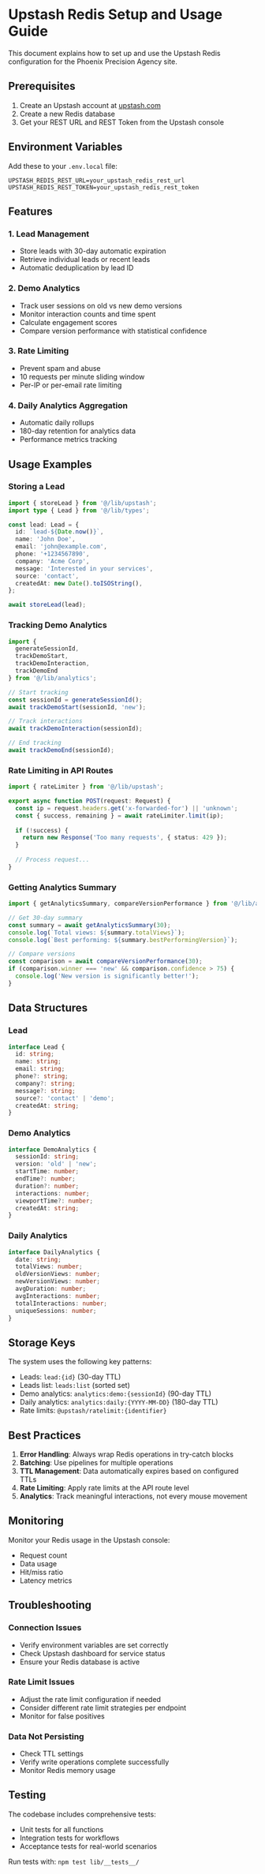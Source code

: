 # Upstash Redis Setup and Usage Guide

This document explains how to set up and use the Upstash Redis configuration for the Phoenix Precision Agency site.

## Prerequisites

1. Create an Upstash account at [upstash.com](https://upstash.com)
2. Create a new Redis database
3. Get your REST URL and REST Token from the Upstash console

## Environment Variables

Add these to your `.env.local` file:

```env
UPSTASH_REDIS_REST_URL=your_upstash_redis_rest_url
UPSTASH_REDIS_REST_TOKEN=your_upstash_redis_rest_token
```

## Features

### 1. Lead Management
- Store leads with 30-day automatic expiration
- Retrieve individual leads or recent leads
- Automatic deduplication by lead ID

### 2. Demo Analytics
- Track user sessions on old vs new demo versions
- Monitor interaction counts and time spent
- Calculate engagement scores
- Compare version performance with statistical confidence

### 3. Rate Limiting
- Prevent spam and abuse
- 10 requests per minute sliding window
- Per-IP or per-email rate limiting

### 4. Daily Analytics Aggregation
- Automatic daily rollups
- 180-day retention for analytics data
- Performance metrics tracking

## Usage Examples

### Storing a Lead

```typescript
import { storeLead } from '@/lib/upstash';
import type { Lead } from '@/lib/types';

const lead: Lead = {
  id: `lead-${Date.now()}`,
  name: 'John Doe',
  email: 'john@example.com',
  phone: '+1234567890',
  company: 'Acme Corp',
  message: 'Interested in your services',
  source: 'contact',
  createdAt: new Date().toISOString(),
};

await storeLead(lead);
```

### Tracking Demo Analytics

```typescript
import { 
  generateSessionId,
  trackDemoStart,
  trackDemoInteraction,
  trackDemoEnd 
} from '@/lib/analytics';

// Start tracking
const sessionId = generateSessionId();
await trackDemoStart(sessionId, 'new');

// Track interactions
await trackDemoInteraction(sessionId);

// End tracking
await trackDemoEnd(sessionId);
```

### Rate Limiting in API Routes

```typescript
import { rateLimiter } from '@/lib/upstash';

export async function POST(request: Request) {
  const ip = request.headers.get('x-forwarded-for') || 'unknown';
  const { success, remaining } = await rateLimiter.limit(ip);
  
  if (!success) {
    return new Response('Too many requests', { status: 429 });
  }
  
  // Process request...
}
```

### Getting Analytics Summary

```typescript
import { getAnalyticsSummary, compareVersionPerformance } from '@/lib/analytics';

// Get 30-day summary
const summary = await getAnalyticsSummary(30);
console.log(`Total views: ${summary.totalViews}`);
console.log(`Best performing: ${summary.bestPerformingVersion}`);

// Compare versions
const comparison = await compareVersionPerformance(30);
if (comparison.winner === 'new' && comparison.confidence > 75) {
  console.log('New version is significantly better!');
}
```

## Data Structures

### Lead
```typescript
interface Lead {
  id: string;
  name: string;
  email: string;
  phone?: string;
  company?: string;
  message?: string;
  source?: 'contact' | 'demo';
  createdAt: string;
}
```

### Demo Analytics
```typescript
interface DemoAnalytics {
  sessionId: string;
  version: 'old' | 'new';
  startTime: number;
  endTime?: number;
  duration?: number;
  interactions: number;
  viewportTime?: number;
  createdAt: string;
}
```

### Daily Analytics
```typescript
interface DailyAnalytics {
  date: string;
  totalViews: number;
  oldVersionViews: number;
  newVersionViews: number;
  avgDuration: number;
  avgInteractions: number;
  totalInteractions: number;
  uniqueSessions: number;
}
```

## Storage Keys

The system uses the following key patterns:

- Leads: `lead:{id}` (30-day TTL)
- Leads list: `leads:list` (sorted set)
- Demo analytics: `analytics:demo:{sessionId}` (90-day TTL)
- Daily analytics: `analytics:daily:{YYYY-MM-DD}` (180-day TTL)
- Rate limits: `@upstash/ratelimit:{identifier}`

## Best Practices

1. **Error Handling**: Always wrap Redis operations in try-catch blocks
2. **Batching**: Use pipelines for multiple operations
3. **TTL Management**: Data automatically expires based on configured TTLs
4. **Rate Limiting**: Apply rate limits at the API route level
5. **Analytics**: Track meaningful interactions, not every mouse movement

## Monitoring

Monitor your Redis usage in the Upstash console:
- Request count
- Data usage
- Hit/miss ratio
- Latency metrics

## Troubleshooting

### Connection Issues
- Verify environment variables are set correctly
- Check Upstash dashboard for service status
- Ensure your Redis database is active

### Rate Limit Issues
- Adjust the rate limit configuration if needed
- Consider different rate limit strategies per endpoint
- Monitor for false positives

### Data Not Persisting
- Check TTL settings
- Verify write operations complete successfully
- Monitor Redis memory usage

## Testing

The codebase includes comprehensive tests:
- Unit tests for all functions
- Integration tests for workflows
- Acceptance tests for real-world scenarios

Run tests with: `npm test lib/__tests__/`